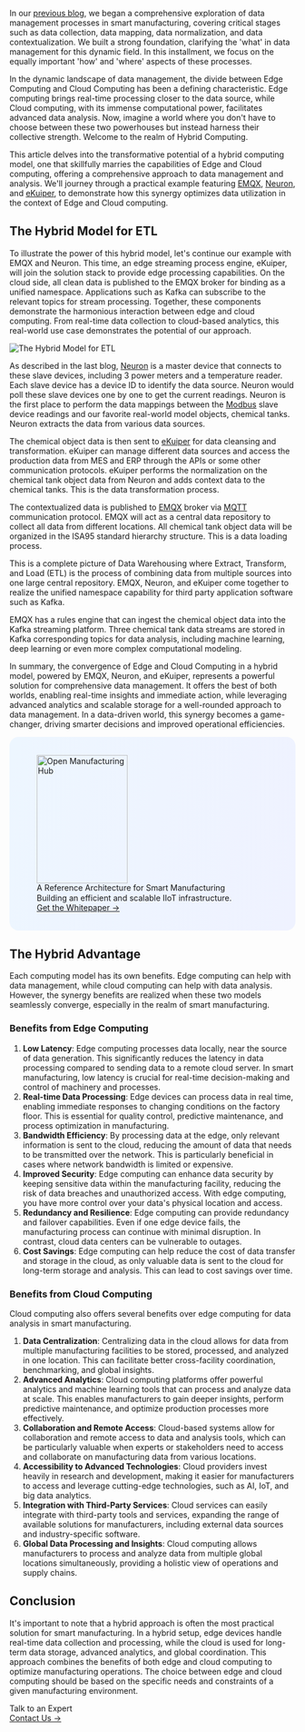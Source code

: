 In our [previous blog](https://www.emqx.com/en/blog/practical-data-management-for-smart-manufacturing), we began a comprehensive exploration of data management processes in smart manufacturing, covering critical stages such as data collection, data mapping, data normalization, and data contextualization. We built a strong foundation, clarifying the 'what' in data management for this dynamic field. In this installment, we focus on the equally important 'how' and 'where' aspects of these processes.

In the dynamic landscape of data management, the divide between Edge Computing and Cloud Computing has been a defining characteristic. Edge computing brings real-time processing closer to the data source, while Cloud computing, with its immense computational power, facilitates advanced data analysis. Now, imagine a world where you don't have to choose between these two powerhouses but instead harness their collective strength. Welcome to the realm of Hybrid Computing.

This article delves into the transformative potential of a hybrid computing model, one that skillfully marries the capabilities of Edge and Cloud computing, offering a comprehensive approach to data management and analysis. We'll journey through a practical example featuring [EMQX](https://www.emqx.com/en/products/emqx), [Neuron](https://www.emqx.com/en/products/neuronex), and [eKuiper](https://ekuiper.org/), to demonstrate how this synergy optimizes data utilization in the context of Edge and Cloud computing.

## The Hybrid Model for ETL

To illustrate the power of this hybrid model, let's continue our example with EMQX and Neuron. This time, an edge streaming process engine, eKuiper, will join the solution stack to provide edge processing capabilities. On the cloud side, all clean data is published to the EMQX broker for binding as a unified namespace. Applications such as Kafka can subscribe to the relevant topics for stream processing. Together, these components demonstrate the harmonious interaction between edge and cloud computing. From real-time data collection to cloud-based analytics, this real-world use case demonstrates the potential of our approach.

![The Hybrid Model for ETL](https://assets.emqx.com/images/1ef593d2826de97868e707086d0053a6.png)

As described in the last blog, [Neuron](https://www.emqx.com/en/products/neuronex) is a master device that connects to these slave devices, including 3 power meters and a temperature reader. Each slave device has a device ID to identify the data source. Neuron would poll these slave devices one by one to get the current readings. Neuron is the first place to perform the data mappings between the [Modbus](https://www.emqx.com/en/blog/modbus-protocol-the-grandfather-of-iot-communication) slave device readings and our favorite real-world model objects, chemical tanks. Neuron extracts the data from various data sources.

The chemical object data is then sent to [eKuiper](https://ekuiper.org/) for data cleansing and transformation. eKuiper can manage different data sources and access the production data from MES and ERP through the APIs or some other communication protocols. eKuiper performs the normalization on the chemical tank object data from Neuron and adds context data to the chemical tanks. This is the data transformation process.

The contextualized data is published to [EMQX](https://www.emqx.com/en/products/emqx) broker via [MQTT](https://www.emqx.com/en/blog/the-easiest-guide-to-getting-started-with-mqtt) communication protocol. EMQX will act as a central data repository to collect all data from different locations. All chemical tank object data will be organized in the ISA95 standard hierarchy structure. This is a data loading process. 

This is a complete picture of Data Warehousing where Extract, Transform, and Load (ETL) is the process of combining data from multiple sources into one large central repository. EMQX, Neuron, and eKuiper come together to realize the unified namespace capability for third party application software such as Kafka.

EMQX has a rules engine that can ingest the chemical object data into the Kafka streaming platform. Three chemical tank data streams are stored in Kafka corresponding topics for data analysis, including machine learning, deep learning or even more complex computational modeling.

In summary, the convergence of Edge and Cloud Computing in a hybrid model, powered by EMQX, Neuron, and eKuiper, represents a powerful solution for comprehensive data management. It offers the best of both worlds, enabling real-time insights and immediate action, while leveraging advanced analytics and scalable storage for a well-rounded approach to data management. In a data-driven world, this synergy becomes a game-changer, driving smarter decisions and improved operational efficiencies.

<section
  class="is-hidden-touch my-32 is-flex is-align-items-center"
  style="border-radius: 16px; background: linear-gradient(102deg, #edf6ff 1.81%, #eff2ff 97.99%); padding: 32px 48px;"
>
  <div class="mr-40" style="flex-shrink: 0;">
    <img loading="lazy" src="https://assets.emqx.com/images/0b88fa3cf1c98545e501e3b8073fdccc.png" alt="Open Manufacturing Hub" width="160" height="226">
  </div>
  <div>
    <div class="mb-4 is-size-3 is-text-black has-text-weight-semibold" style="
    line-height: 1.2;
">
      A Reference Architecture for Smart Manufacturing
    </div>
    <div class="mb-32">
      Building an efficient and scalable IIoT infrastructure.
    </div>
    <a href="https://www.emqx.com/en/resources/open-manufacturing-hub-a-reference-architecture-for-industrial-iot?utm_campaign=embedded-open-manufacturing-hub&from=blog-leveraging-the-hybrid-computing-for-data-management-and-analysis" class="button is-gradient">Get the Whitepaper →</a>
  </div>
</section>

## The Hybrid Advantage

Each computing model has its own benefits. Edge computing can help with data management, while cloud computing can help with data analysis. However, the synergy benefits are realized when these two models seamlessly converge, especially in the realm of smart manufacturing.

### Benefits from Edge Computing

1. **Low Latency**: Edge computing processes data locally, near the source of data generation. This significantly reduces the latency in data processing compared to sending data to a remote cloud server. In smart manufacturing, low latency is crucial for real-time decision-making and control of machinery and processes.
2. **Real-time Data Processing**: Edge devices can process data in real time, enabling immediate responses to changing conditions on the factory floor. This is essential for quality control, predictive maintenance, and process optimization in manufacturing.
3. **Bandwidth Efficiency**: By processing data at the edge, only relevant information is sent to the cloud, reducing the amount of data that needs to be transmitted over the network. This is particularly beneficial in cases where network bandwidth is limited or expensive.
4. **Improved Security**: Edge computing can enhance data security by keeping sensitive data within the manufacturing facility, reducing the risk of data breaches and unauthorized access. With edge computing, you have more control over your data's physical location and access.
5. **Redundancy and Resilience**: Edge computing can provide redundancy and failover capabilities. Even if one edge device fails, the manufacturing process can continue with minimal disruption. In contrast, cloud data centers can be vulnerable to outages.
6. **Cost Savings**: Edge computing can help reduce the cost of data transfer and storage in the cloud, as only valuable data is sent to the cloud for long-term storage and analysis. This can lead to cost savings over time.

### Benefits from Cloud Computing

Cloud computing also offers several benefits over edge computing for data analysis in smart manufacturing.

1. **Data Centralization**: Centralizing data in the cloud allows for data from multiple manufacturing facilities to be stored, processed, and analyzed in one location. This can facilitate better cross-facility coordination, benchmarking, and global insights.
2. **Advanced Analytics**: Cloud computing platforms offer powerful analytics and machine learning tools that can process and analyze data at scale. This enables manufacturers to gain deeper insights, perform predictive maintenance, and optimize production processes more effectively.
3. **Collaboration and Remote Access**: Cloud-based systems allow for collaboration and remote access to data and analysis tools, which can be particularly valuable when experts or stakeholders need to access and collaborate on manufacturing data from various locations.
4. **Accessibility to Advanced Technologies**: Cloud providers invest heavily in research and development, making it easier for manufacturers to access and leverage cutting-edge technologies, such as AI, IoT, and big data analytics.
5. **Integration with Third-Party Services**: Cloud services can easily integrate with third-party tools and services, expanding the range of available solutions for manufacturers, including external data sources and industry-specific software.
6. **Global Data Processing and Insights**: Cloud computing allows manufacturers to process and analyze data from multiple global locations simultaneously, providing a holistic view of operations and supply chains.

## Conclusion

It's important to note that a hybrid approach is often the most practical solution for smart manufacturing. In a hybrid setup, edge devices handle real-time data collection and processing, while the cloud is used for long-term data storage, advanced analytics, and global coordination. This approach combines the benefits of both edge and cloud computing to optimize manufacturing operations. The choice between edge and cloud computing should be based on the specific needs and constraints of a given manufacturing environment.



<section class="promotion">
    <div>
        Talk to an Expert
    </div>
    <a href="https://www.emqx.com/en/contact?product=solutions" class="button is-gradient px-5">Contact Us →</a>
</section>
